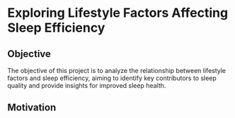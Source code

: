 # Exploring Lifestyle Factors Affecting Sleep Efficiency

## Objective
The objective of this project is to analyze the relationship between lifestyle factors and sleep efficiency, aiming to identify key contributors to sleep quality and provide insights for improved sleep health.

## Motivation
